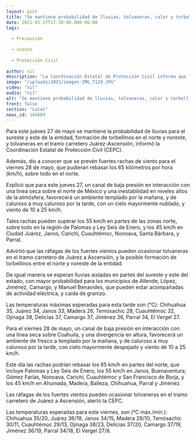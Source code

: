 ```yaml
---
layout: post
title: "Se mantiene probabilidad de lluvias, tolvaneras, calor y torbellinos para este jueves 27"
date: 2021-05-27T17:38:00.000-06:00
tags:
  
  - Precaución
  
  - viento
  
  - Protección Civil
  
author: nil
description: "La Coordinación Estatal de Protección Civil informa que los municipios más afectados por el viento fuertes serán Ciudad Juárez, Ascensión, Janos, Carichí, Cuauhtémoc, Nonoava, Santa Bárbara, y Parral, por calor Ojinaga, Delicias"
image: "/uploads/2021/images-IMG_7129.JPG"
video: "nil"
audio: "nil"
alt: "Se mantiene probabilidad de lluvias, tolvaneras, calor y torbellinos para este jueves 27"
front: false
section: "Local"
news_id: 184689
---
```


Para este jueves 27 de mayo se mantiene la probabilidad de lluvias para el sureste y este de la entidad, formación de torbellinos en el norte y noreste, y tolvaneras en el tramo carretero Juárez-Ascensión, informó la Coordinación Estatal de Protección Civil (CEPC).

 

Además, dio a conocer que se prevén fuertes rachas de viento para el viernes 28 de mayo, que pudieran rebasar los 65 kilómetros por hora (km/h), sobre todo en el norte.

 

Explicó que para este jueves 27, un canal de baja presión en interacción con una línea seca sobre el norte de México y una inestabilidad en niveles altos de la atmósfera, favorecerá un ambiente templado por la mañana, y de caluroso a muy caluroso por la tarde, con un cielo mayormente nublado, y viento de 10 a 25 km/h.

 

Tales rachas pueden superar los 55 km/h en partes de las zonas norte, sobre todo en la región de Palomas y Ley Seis de Enero, y los 45 km/h en Ciudad Juárez, Janos, Carichí, Cuauhtémoc, Nonoava, Santa Bárbara, y Parral.

 

Advirtió que las ráfagas de los fuertes vientos pueden ocasionar tolvaneras en el tramo carretero de Juárez a Ascensión, y la posible formación de torbellinos entre el norte y noreste de la entidad.

 

De igual manera se esperan lluvias aisladas en partes del sureste y este del estado, con mayor probabilidad para los municipios de Allende, López, Jiménez, Camargo, y Manuel Benavides, que pueden estar acompañadas de actividad eléctrica, y caída de granizo.

 

Las temperaturas máximas esperadas para esta tarde son (°C): Chihuahua 35, Juárez 34, Janos 33, Madera 26, Temósachic 28, Cuauhtémoc 32, Ojinaga 38, Delicias 37, Camargo 37, Jiménez 36, Parral 34, El Vergel 27.

 

Para el viernes 28 de mayo, un canal de baja presión en interacción con una línea seca sobre Coahuila, y una divergencia en altura, favorecerá un ambiente de fresco a templado por la mañana, y de caluroso a muy caluroso por la tarde, con cielo mayormente despejado y viento de 10 a 25 km/h.

 

Este día las rachas podrían rebasar los 65 km/h en partes del norte, que incluye Palomas y Ley Seis de Enero, los 55 km/h en Janos, Buenaventura, Gómez Farías, Nonoava, Carichí, Cuauhtémoc y San Francisco de Borja, y los 45 km/h en Ahumada, Madera, Balleza, Chihuahua, Parral y Jiménez.

 

Las ráfagas de los fuertes vientos pueden ocasionar tolvaneras en el tramo carretero de Juárez a Ascensión, alertó la CEPC.

 

Las temperaturas esperadas para este viernes, son (°C máx./mín.): Chihuahua 35/20, Juárez 36/19, Janos 34/15, Madera 28/10, Temósachic 30/11, Cuauhtémoc 29/13, Ojinaga 38/23, Delicias 37/20, Camargo 37/19, Jiménez 36/19, Parral 34/18, El Vergel 27/8.